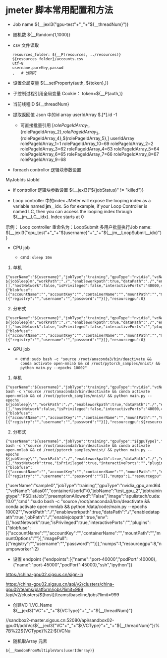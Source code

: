 jmeter 脚本常用配置和方法
===========================================================================



* Job name
  ${__jexl3("gpu-test"+"_"+"${__threadNum}")}

* 随机数
${__Random(1,1000)}


* csv 文件读取
```
   resources_folder: ${__P(resources, ../resources)}
   ${resources_folder}/accounts.csv
   utf-8
   username,pureKey,passwd
   ,   # 分隔符

```
* 设置全局变量
${__setProperty(auth, ${token},)} 

+ 子控制过程引用全局变量
Cookie： token=${__P(auth,)}

* 当前线程ID
${__threadNum}

* 提取返回值 Json 中的id array
    userIdArray
    $.[*].id
    -1
    + 可直接批量引用
    [${rolePageIdArray_1},${rolePageIdArray_2},${rolePageIdArray_3},${rolePageIdArray_4},${rolePageIdArray_5},]
    userIdArray
    rolePageIdArray_1=1
    rolePageIdArray_10=69
    rolePageIdArray_2=2
    rolePageIdArray_3=62
    rolePageIdArray_4=63
    rolePageIdArray_5=64
    rolePageIdArray_6=65
    rolePageIdArray_7=66
    rolePageIdArray_8=67
    rolePageIdArray_9=68


* foreach controllor 逻辑块参数设置

MyJobIds
iJobId

* if controllor 逻辑块参数设置
${__jexl3("${jobStatus}" != "killed")}

* Loop controller 中的index
JMeter will expose the looping index as a variable named __jm__<Name of your element>__idx. So for example, if your Loop Controller is named LC, then you can access the looping index through ${__jm__LC__idx}. Index starts at 0

示例： Loop controller 重命名为：LoopSubmit
多用户批量执行Job name: ${__jexl3("cpu_test"+"_"+"${username}"+"_"+"${__jm__LoopSubmit__idx}")}


* CPU job

  + cmd: ```sleep 10m```

1. 单机

```
{"userName":"${username}","jobType":"training","gpuType":"nvidia","vcName":"platform","containerUserId":0,"jobName":"${__jexl3("cpu_test"+"_"+"${username}"+"_"+"${__jm__LoopSubmit__idx}")}","jobtrainingtype":"RegularJob","preemptionAllowed":"${preemptionAllowed}","image":"apulistech/mindspore:0.2.0","cmd":"sleep ${jobSleep}m","workPath":"./","enableworkpath":true,"dataPath":"./","enabledatapath":true,"jobPath":"./","enablejobpath":true,"env":[],"hostNetwork":false,"isPrivileged":false,"interactivePorts":"40000,45000","plugins":{"blobfuse":[{"accountName":"","accountKey":"","containerName":"","mountPath":"","mountOptions":""}],"imagePull":[{"registry":"","username":"","password":""}]},"resourcegpu":0}

```


2. 分布式
```
{"userName":"${username}","jobType":"training","gpuType":"nvidia","vcName":"baseline","containerUserId":0,"jobName":"${__jexl3("cpu_distirbuted_test"+"_"+"${username}"+"_"+"${__jm__LoopSubmit__idx}")}","jobtrainingtype":"RegularJob","preemptionAllowed":"${preemptionAllowed}","image":"ubuntu:16.04","cmd":"sleep ${jobSleep}m","workPath":"./","enableworkpath":true,"dataPath":"./","enabledatapath":true,"jobPath":"./","enablejobpath":true,"env":[],"hostNetwork":false,"isPrivileged":false,"interactivePorts":"","plugins":{"blobfuse":[{"accountName":"","accountKey":"","containerName":"","mountPath":"","mountOptions":""}],"imagePull":[{"registry":"","username":"","password":""}]},"resourcegpu":0}
```

* GPU job

  + cmd: ```sudo bash -c "source /root/anaconda3/bin/deactivate && conda activate open-mmlab && cd /root/pytorch_samples/mnist/ && python main.py --epochs 10002"```

1. 单机

```
{"userName":"${username}","jobType":"training","gpuType":"nvidia","vcName":"platform","containerUserId":0,"jobName":"${__jexl3("gpu_test"+"_"+"${username}"+"_"+"${__jm__LoopSubmit__idx}")}","jobtrainingtype":"RegularJob","preemptionAllowed":"${preemptionAllowed}","image":"apulistech/cuda:10.0","cmd":"sudo bash -c \"source /root/anaconda3/bin/deactivate && conda activate open-mmlab && cd /root/pytorch_samples/mnist/ && python main.py --epochs ${jobSleep}\"","workPath":"./","enableworkpath":true,"dataPath":"./","enabledatapath":true,"jobPath":"./","enablejobpath":true,"env":[],"hostNetwork":false,"isPrivileged":false,"interactivePorts":"40000,45000","plugins":{"blobfuse":[{"accountName":"","accountKey":"","containerName":"","mountPath":"","mountOptions":""}],"imagePull":[{"registry":"","username":"","password":""}]},"resourcegpu":${resourcegpu}}
```


2. 分布式

```
{"userName":"${username}","jobType":"training","gpuType":"${gpuType}","vcName":"${vcName}","containerUserId":0,"jobName":"${__jexl3("gpu_distirbuted_test"+"_"+"${username}"+"_"+"${__jm__LoopSubmit__idx}")}","jobtrainingtype":"PSDistJob","preemptionAllowed":"${preemptionAllowed}","image":"apulistech/cuda:10.0","cmd":"sudo bash -c \"source /root/anaconda3/bin/deactivate && conda activate open-mmlab && cd /root/pytorch_samples/mnist/ && python main.py --epochs ${jobSleep}\"","workPath":"./","enableworkpath":true,"dataPath":"./","enabledatapath":true,"jobPath":"./","enablejobpath":true,"env":[],"hostNetwork":true,"isPrivileged":true,"interactivePorts":"","plugins":{"blobfuse":[{"accountName":"","accountKey":"","containerName":"","mountPath":"","mountOptions":""}],"imagePull":[{"registry":"","username":"","password":""}]},"numps":1,"resourcegpu":${resourcegpu},"numpsworker":${numpsworker}}

```
{"userName":"sample0","jobType":"training","gpuType":"nvidia_gpu_amd64","vcName":"atlas01","containerUserId":0,"jobName":"test_gpu_2","jobtrainingtype":"PSDistJob","preemptionAllowed":"False","image":"apulistech/cuda:10.0","cmd":"sudo bash -c \"source /root/anaconda3/bin/deactivate && conda activate open-mmlab && python /data/code/main.py --epochs 10002\"","workPath":"./","enableworkpath":true,"dataPath":"./","enabledatapath":true,"jobPath":"./","enablejobpath":true,"env":[],"hostNetwork":true,"isPrivileged":true,"interactivePorts":"","plugins":{"blobfuse":[{"accountName":"","accountKey":"","containerName":"","mountPath":"","mountOptions":""}],"imagePull":[{"registry":"","username":"","password":""}]},"numps":1,"resourcegpu":8,"numpsworker":2}

* 设置 endpoint
{"endpoints":[{"name":"port-40000","podPort":40000},{"name":"port-45000","podPort":45000},"ssh","ipython"]}

https://china-gpu02.sigsus.cn/sign-in


https://china-gpu02.sigsus.cn/api/v2/clusters/china-gpu02/teams/platform/jobs?limit=999 
                            /api/v2/clusters/${host}/teams/baseline/jobs?limit=999

                      
* 创建VC 
  1.VC_Name
    ${__jexl3("VC"+"_"+"${VCType}"+"_"+"${__threadNum}"}

//sandbox2-master.sigsus.cn:52080/api/sandbox02-gpu01/addVc/${__jexl3("VC"+"_"+"${VCType}"+"_"+"${__threadNum}"}/%7B%22${VCType}%22:${VCNu

* 随机取Array 元素

``` ${__RandomFromMultipleVars(userIdArray)} ```